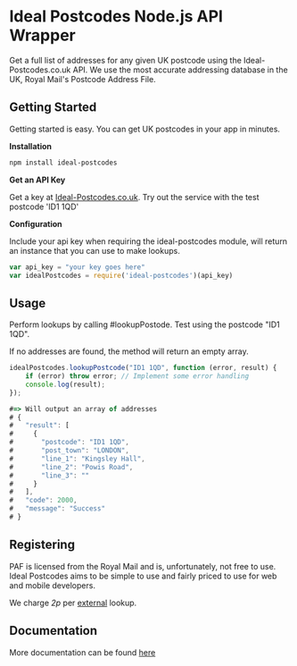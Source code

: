 # Ideal Postcodes Node.js API Wrapper

Get a full list of addresses for any given UK postcode using the Ideal-Postcodes.co.uk API. We use the most accurate addressing database in the UK, Royal Mail's Postcode Address File.

## Getting Started

Getting started is easy. You can get UK postcodes in your app in minutes.

**Installation**

```bash
npm install ideal-postcodes
```

**Get an API Key**

Get a key at [Ideal-Postcodes.co.uk](https://ideal-postcodes.co.uk). Try out the service with the test postcode 'ID1 1QD'

**Configuration**

Include your api key when requiring the ideal-postcodes module, will return an instance that you can use to make lookups.

```javascript
var api_key = "your key goes here"
var idealPostcodes = require('ideal-postcodes')(api_key)
```

## Usage

Perform lookups by calling #lookupPostode. Test using the postcode "ID1 1QD".

If no addresses are found, the method will return an empty array.

```javascript
idealPostcodes.lookupPostcode("ID1 1QD", function (error, result) {
	if (error) throw error; // Implement some error handling
	console.log(result); 	
});

#=> Will output an array of addresses
# {
#   "result": [
#     {
#       "postcode": "ID1 1QD",
#       "post_town": "LONDON",
#       "line_1": "Kingsley Hall",
#       "line_2": "Powis Road",
#       "line_3": ""
#     }
#   ],
#   "code": 2000,
#   "message": "Success"
# }

```

## Registering

PAF is licensed from the Royal Mail and is, unfortunately, not free to use. Ideal Postcodes aims to be simple to use and fairly priced to use for web and mobile developers.

We charge _2p_ per [external](https://ideal-postcodes.co.uk/termsandconditions#external) lookup.

## Documentation
More documentation can be found [here](https://ideal-postcodes.co.uk/documentation)